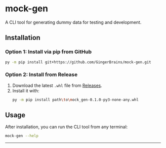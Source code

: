 # mock-gen

A CLI tool for generating dummy data for testing and development.

## Installation

### Option 1: Install via pip from GitHub
```sh
py -m pip install git+https://github.com/GingerBrains/mock-gen.git
```

### Option 2: Install from Release
1. Download the latest `.whl` file from [Releases](https://github.com/GingerBrains/mock-gen/releases).
2. Install it with:
   ```sh
   py -m pip install path\to\mock_gen-0.1.0-py3-none-any.whl
   ```

## Usage
After installation, you can run the CLI tool from any terminal:
```sh
mock-gen --help
```

--- 